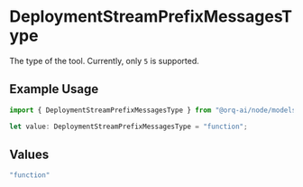 # DeploymentStreamPrefixMessagesType

The type of the tool. Currently, only `5` is supported.

## Example Usage

```typescript
import { DeploymentStreamPrefixMessagesType } from "@orq-ai/node/models/operations";

let value: DeploymentStreamPrefixMessagesType = "function";
```

## Values

```typescript
"function"
```